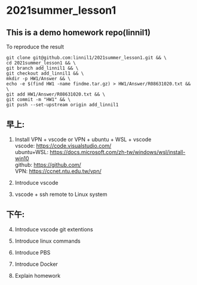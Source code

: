 # 2021summer_lesson1

## This is a demo homework repo(linnil1)
To reproduce the result
```
git clone git@github.com:linnil1/2021summer_lesson1.git && \
cd 2021summer_lesson1 && \
git branch add_linnil1 && \
git checkout add_linnil1 && \
mkdir -p HW1/Answer && \
echo -e $(find HW1 -name findme.tar.gz) > HW1/Answer/R08631020.txt && \
git add HW1/Answer/R08631020.txt && \
git commit -m "HW1" && \
git push --set-upstream origin add_linnil1 
```

## 早上:
1. Install VPN + vscode or VPN + ubuntu + WSL + vscode \
   vscode: https://code.visualstudio.com/ \
   ubuntu+WSL: https://docs.microsoft.com/zh-tw/windows/wsl/install-win10 \
   github: https://github.com/ \
   VPN: https://ccnet.ntu.edu.tw/vpn/

2. Introduce vscode

3. vscode + ssh remote to Linux system

## 下午:
4. Introduce vscode git extentions

5. Introduce linux commands

6. Introduce PBS

7. Introduce Docker

8. Explain homework
